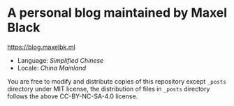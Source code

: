 # A personal blog maintained by Maxel Black

https://blog.maxelbk.ml

- Language: *Simplified Chinese*
- Locale: *China Mainland*

You are free to modify and distribute copies of this repository except `_posts` directory under MIT license, the distribution of files in `_posts` directory follows the above CC-BY-NC-SA-4.0 license.

